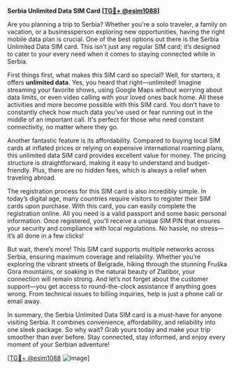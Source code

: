 **Serbia Unlimited Data SIM Card [[TG💪+ @esim1088](https://t.me/s/esim1088)]**

Are you planning a trip to Serbia? Whether you're a solo traveler, a family on vacation, or a businessperson exploring new opportunities, having the right mobile data plan is crucial. One of the best options out there is the Serbia Unlimited Data SIM card. This isn't just any regular SIM card; it’s designed to cater to your every need when it comes to staying connected while in Serbia.

First things first, what makes this SIM card so special? Well, for starters, it offers **unlimited data**. Yes, you heard that right—unlimited! Imagine streaming your favorite shows, using Google Maps without worrying about data limits, or even video calling with your loved ones back home. All these activities and more become possible with this SIM card. You don’t have to constantly check how much data you’ve used or fear running out in the middle of an important call. It's perfect for those who need constant connectivity, no matter where they go.

Another fantastic feature is its affordability. Compared to buying local SIM cards at inflated prices or relying on expensive international roaming plans, this unlimited data SIM card provides excellent value for money. The pricing structure is straightforward, making it easy to understand and budget-friendly. Plus, there are no hidden fees, which is always a relief when traveling abroad.

The registration process for this SIM card is also incredibly simple. In today’s digital age, many countries require visitors to register their SIM cards upon purchase. With this card, you can easily complete the registration online. All you need is a valid passport and some basic personal information. Once registered, you’ll receive a unique SIM PIN that ensures your security and compliance with local regulations. No hassle, no stress—it’s all done in a few clicks!

But wait, there’s more! This SIM card supports multiple networks across Serbia, ensuring maximum coverage and reliability. Whether you’re exploring the vibrant streets of Belgrade, hiking through the stunning Fruška Gora mountains, or soaking in the natural beauty of Zlatibor, your connection will remain strong. And let’s not forget about the customer support—you get access to round-the-clock assistance if anything goes wrong. From technical issues to billing inquiries, help is just a phone call or email away.

In summary, the Serbia Unlimited Data SIM card is a must-have for anyone visiting Serbia. It combines convenience, affordability, and reliability into one sleek package. So why wait? Grab yours today and make your trip smoother than ever before. Stay connected, stay informed, and enjoy every moment of your Serbian adventure!

[[TG💪+ @esim1088](https://t.me/s/esim1088) ![Image](https://i.postimg.cc/Y0z9fWf4/image.png)]